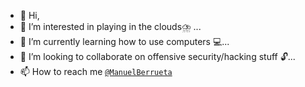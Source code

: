 - 👋 Hi,
- 👀 I’m interested in playing in the clouds⛈️ ...
- 🌱 I’m currently learning how to use computers 💻...
- 💞️ I’m looking to collaborate on offensive security/hacking stuff 🔓...
- 📫 How to reach me [`@ManuelBerrueta`](https://twitter.com/ManuelBerrueta)

<!---
ManuelBerrueta/ManuelBerrueta is a ✨ special ✨ repository because its `README.md` (this file) appears on your GitHub profile.
You can click the Preview link to take a look at your changes.
--->
